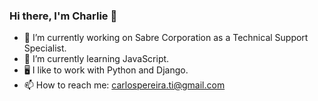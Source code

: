 ### Hi there, I'm Charlie 👋

- 🔭 I’m currently working on Sabre Corporation as a Technical Support Specialist.
- 🌱 I’m currently learning JavaScript.
- 🖥️ I like to work with Python and Django.
- 📫 How to reach me: carlospereira.ti@gmail.com
<!--
**CarlosPereiraTI/CarlosPereiraTI** is a ✨ _special_ ✨ repository because its `README.md` (this file) appears on your GitHub profile.

Here are some ideas to get you started:

- 🔭 I’m currently working on ...
- 🌱 I’m currently learning ...
- 👯 I’m looking to collaborate on ...
- 🤔 I’m looking for help with ...
- 💬 Ask me about ...
- 📫 How to reach me: ...
- 😄 Pronouns: ...
- ⚡ Fun fact: ...
-->
